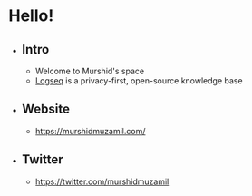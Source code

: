 # Hello!

- ## Intro
  - Welcome to Murshid's space
  - [Logseq](https://logseq.com/) is a privacy-first, open-source knowledge base
- ## Website
  - https://murshidmuzamil.com/
- ## Twitter
  - https://twitter.com/murshidmuzamil
